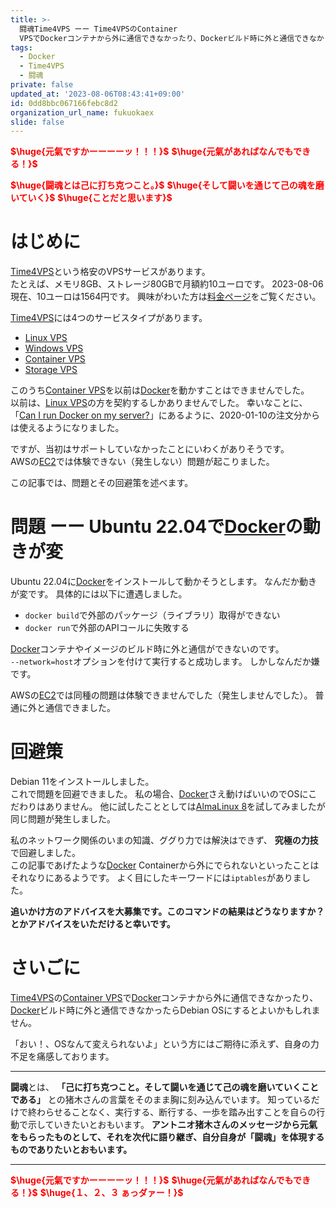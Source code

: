 ```yaml
---
title: >-
  闘魂Time4VPS ーー Time4VPSのContainer
  VPSでDockerコンテナから外に通信できなかったり、Dockerビルド時に外と通信できなかったらDebian OSにするとよいかもしれません
tags:
  - Docker
  - Time4VPS
  - 闘魂
private: false
updated_at: '2023-08-06T08:43:41+09:00'
id: 0dd8bbc067166febc8d2
organization_url_name: fukuokaex
slide: false
---
```

<b><font color="red">$\huge{元氣ですかーーーーッ！！！}$</font></b>
<b><font color="red">$\huge{元氣があればなんでもできる！}$</font></b>

<b><font color="red">$\huge{闘魂とは己に打ち克つこと。}$</font></b>
<b><font color="red">$\huge{そして闘いを通じて己の魂を磨いていく}$</font></b>
<b><font color="red">$\huge{ことだと思います}$</font></b>

# はじめに

[Time4VPS](https://www.time4vps.com/)という格安のVPSサービスがあります。  
たとえば、メモリ8GB、ストレージ80GBで月額約10ユーロです。
2023-08-06現在、10ユーロは1564円です。
興味がわいた方は[料金ページ](https://www.time4vps.com/container-vps/#annually)をご覧ください。  

[Time4VPS](https://www.time4vps.com/)には4つのサービスタイプがあります。  

- [Linux VPS](https://www.time4vps.com/linux-vps/)
- [Windows VPS](https://www.time4vps.com/windows-vps/)
- [Container VPS](https://www.time4vps.com/container-vps/)
- [Storage VPS](https://www.time4vps.com/storage-vps/)

このうち[Container VPS](https://www.time4vps.com/container-vps/)を以前は[Docker](https://www.docker.com/)を動かすことはできませんでした。  
以前は、[Linux VPS](https://www.time4vps.com/linux-vps/)の方を契約するしかありませんでした。
幸いなことに、「[Can I run Docker on my server?](https://www.time4vps.com/knowledgebase/can-i-run-docker-on-my-server/)」にあるように、2020-01-10の注文分からは使えるようになりました。

ですが、当初はサポートしていなかったことにいわくがありそうです。  
AWSの[EC2](https://aws.amazon.com/jp/ec2/)では体験できない（発生しない）問題が起こりました。  

この記事では、問題とその回避策を述べます。 

# 問題 ーー Ubuntu 22.04で[Docker](https://www.docker.com/)の動きが変

 Ubuntu 22.04に[Docker](https://www.docker.com/)をインストールして動かそうとします。
 なんだか動きが変です。
 具体的には以下に遭遇しました。

 - `docker build`で外部のパッケージ（ライブラリ）取得ができない
 - `docker run`で外部のAPIコールに失敗する

[Docker](https://www.docker.com/)コンテナやイメージのビルド時に外と通信ができないのです。  
 `--network=host`オプションを付けて実行すると成功します。
 しかしなんだか嫌です。

 AWSの[EC2](https://aws.amazon.com/jp/ec2/)では同種の問題は体験できませんでした（発生しませんでした）。
 普通に外と通信できました。

 # 回避策

Debian 11をインストールしました。  
これで問題を回避できました。
私の場合、[Docker](https://www.docker.com/)さえ動けばいいのでOSにこだわりはありません。
他に試したこととしては[AlmaLinux 8](https://almalinux.org/ja/)を試してみましたが同じ問題が発生しました。

私のネットワーク関係のいまの知識、ググり力では解決はできず、 **究極の力技** で回避しました。  
この記事であげたような[Docker](https://www.docker.com/) Containerから外にでられないといったことはそれなりにあるようです。
よく目にしたキーワードには`iptables`がありました。

**追いかけ方のアドバイスを大募集です。このコマンドの結果はどうなりますか？　とかアドバイスをいただけると幸いです。**

# さいごに

[Time4VPS](https://www.time4vps.com/)の[Container VPS](https://www.time4vps.com/container-vps/)で[Docker](https://www.docker.com/)コンテナから外に通信できなかったり、[Docker](https://www.docker.com/)ビルド時に外と通信できなかったらDebian OSにするとよいかもしれません。

「おい！、OSなんて変えられないよ」という方にはご期待に添えず、自身の力不足を痛感しております。

---


**闘魂**とは、  **「己に打ち克つこと。そして闘いを通じて己の魂を磨いていくことである」** との猪木さんの言葉をそのまま胸に刻み込んでいます。
知っているだけで終わらせることなく、実行する、断行する、一歩を踏み出すことを自らの行動で示していきたいとおもいます。
**アントニオ猪木さんのメッセージから元氣をもらったものとして、それを次代に語り継ぎ、自分自身が「闘魂」を体現するものでありたいとおもいます。**

---

<b><font color="red">$\huge{元氣ですかーーーーッ！！！}$</font></b>
<b><font color="red">$\huge{元氣があればなんでもできる！}$</font></b>
<b><font color="red">$\huge{１、２、３ ぁっダァー！}$</font></b>

